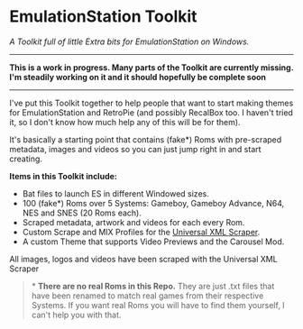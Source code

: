# EmulationStation Toolkit
*A Toolkit full of little Extra bits for EmulationStation on Windows.*

---

**This is a work in progress. Many parts of the Toolkit are currently missing. I'm steadily working on it and it should hopefully be complete soon**

---

I've put this Toolkit together to help people that want to start making themes for EmulationStation and RetroPie (and possibly RecalBox too. I haven't tried it, so I don't know how much help any of this will be for them).

It's basically a starting point that contains (fake\*) Roms with pre-scraped metadata, images and videos so you can just jump right in and start creating.

**Items in this Toolkit include:**
- Bat files to launch ES in different Windowed sizes.
- 100 (fake\*) Roms over 5 Systems: Gameboy, Gameboy Advance, N64, NES and SNES (20 Roms each).
- Scraped metadata, artwork and videos for each every Rom.
- Custom Scrape and MIX Profiles for the [Universal XML Scraper](https://github.com/Universal-Rom-Tools/Universal-XML-Scraper/).
- A custom Theme that supports Video Previews and the Carousel Mod.
  
All images, logos and videos have been scraped with the Universal XML Scraper

>\* **There are no real Roms in this Repo.** They are just .txt files that have been renamed to match real games from their respective Systems. If you want real Roms you will have to find them yourself, I can't help you with that.

